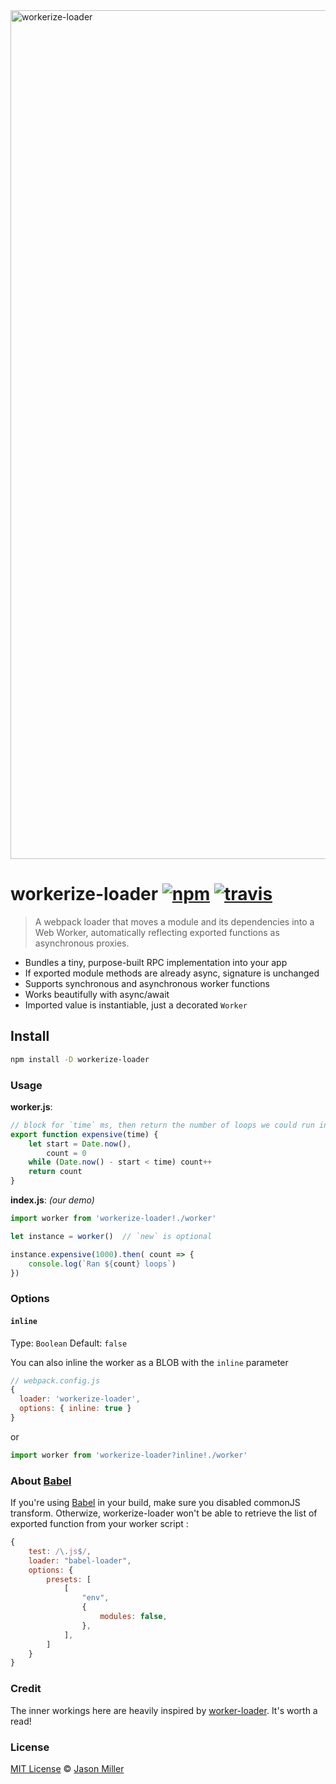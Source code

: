 <img src="https://i.imgur.com/HZZG8wr.jpg" width="1358" alt="workerize-loader">

# workerize-loader [![npm](https://img.shields.io/npm/v/workerize-loader.svg?style=flat)](https://www.npmjs.org/package/workerize-loader) [![travis](https://travis-ci.org/developit/workerize-loader.svg?branch=master)](https://travis-ci.org/developit/workerize-loader)

> A webpack loader that moves a module and its dependencies into a Web Worker, automatically reflecting exported functions as asynchronous proxies.

- Bundles a tiny, purpose-built RPC implementation into your app
- If exported module methods are already async, signature is unchanged
- Supports synchronous and asynchronous worker functions
- Works beautifully with async/await
- Imported value is instantiable, just a decorated `Worker`


## Install

```sh
npm install -D workerize-loader
```


### Usage

**worker.js**:

```js
// block for `time` ms, then return the number of loops we could run in that time:
export function expensive(time) {
    let start = Date.now(),
        count = 0
    while (Date.now() - start < time) count++
    return count
}
```

**index.js**: _(our demo)_

```js
import worker from 'workerize-loader!./worker'

let instance = worker()  // `new` is optional

instance.expensive(1000).then( count => {
    console.log(`Ran ${count} loops`)
})
```

### Options

#### `inline`

Type: `Boolean`
Default: `false`

You can also inline the worker as a BLOB with the `inline` parameter

```js
// webpack.config.js
{
  loader: 'workerize-loader',
  options: { inline: true }
}
```
or 
```js
import worker from 'workerize-loader?inline!./worker'
```

### About [Babel](https://babeljs.io/)

If you're using [Babel](https://babeljs.io/) in your build, make sure you disabled commonJS transform. Otherwize, workerize-loader won't be able to retrieve the list of exported function from your worker script :
```js
{
    test: /\.js$/,
    loader: "babel-loader",
    options: {
        presets: [
            [
                "env",
                {
                    modules: false,
                },
            ],
        ]
    }
}
```

### Credit

The inner workings here are heavily inspired by [worker-loader](https://github.com/webpack-contrib/worker-loader). It's worth a read!


### License

[MIT License](https://oss.ninja/mit/developit) © [Jason Miller](https://jasonformat.com)

